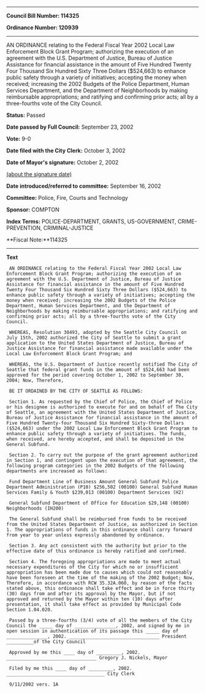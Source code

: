 

********

**Council Bill Number: 114325**
   
**Ordinance Number: 120939**
********

 AN ORDINANCE relating to the Federal Fiscal Year 2002 Local Law Enforcement Block Grant Program; authorizing the execution of an agreement with the U.S. Department of Justice, Bureau of Justice Assistance for financial assistance in the amount of Five Hundred Twenty Four Thousand Six Hundred Sixty Three Dollars ($524,663) to enhance public safety through a variety of initiatives; accepting the money when received; increasing the 2002 Budgets of the Police Department, Human Services Department, and the Department of Neighborhoods by making reimbursable appropriations; and ratifying and confirming prior acts; all by a three-fourths vote of the City Council.

**Status:** Passed
   
**Date passed by Full Council:** September 23, 2002
   
**Vote:** 9-0
   
**Date filed with the City Clerk:** October 3, 2002
   
**Date of Mayor's signature:** October 2, 2002
   
[(about the signature date)](/~public/approvaldate.htm)
   
   
   
**Date introduced/referred to committee:** September 16, 2002
   
**Committee:** Police, Fire, Courts and Technology
   
**Sponsor:** COMPTON
   
   
**Index Terms:** POLICE-DEPARTMENT, GRANTS, US-GOVERNMENT, CRIME-PREVENTION, CRIMINAL-JUSTICE

**Fiscal Note:**114325

********

**Text**
   
```
 AN ORDINANCE relating to the Federal Fiscal Year 2002 Local Law Enforcement Block Grant Program; authorizing the execution of an agreement with the U.S. Department of Justice, Bureau of Justice Assistance for financial assistance in the amount of Five Hundred Twenty Four Thousand Six Hundred Sixty Three Dollars ($524,663) to enhance public safety through a variety of initiatives; accepting the money when received; increasing the 2002 Budgets of the Police Department, Human Services Department, and the Department of Neighborhoods by making reimbursable appropriations; and ratifying and confirming prior acts; all by a three-fourths vote of the City Council.

 WHEREAS, Resolution 30493, adopted by the Seattle City Council on July 15th, 2002 authorized the City of Seattle to submit a grant application to the United States Department of Justice, Bureau of Justice Assistance for financial assistance made available under the Local Law Enforcement Block Grant Program; and

 WHEREAS, the U.S. Department of Justice recently notified The City of Seattle that federal grant funds in the amount of $524,663 had been approved for the period covering October 1, 2002 to September 30, 2004; Now, Therefore,

 BE IT ORDAINED BY THE CITY OF SEATTLE AS FOLLOWS:

 Section 1. As requested by the Chief of Police, the Chief of Police or his designee is authorized to execute for and on behalf of The City of Seattle, an agreement with the United States Department of Justice, Bureau of Justice Assistance for financial assistance in the amount of Five Hundred Twenty-four Thousand Six Hundred Sixty-three Dollars ($524,663) under the 2002 Local Law Enforcement Block Grant Program to enhance public safety through a variety of initiatives. The funds, when received, are hereby accepted, and shall be deposited in the General Subfund.

 Section 2. To carry out the purpose of the grant agreement authorized in Section 1, and contingent upon the execution of that agreement, the following program categories in the 2002 Budgets of the following departments are increased as follows:

 Fund Department Line of Business Amount General Subfund Police Department Administration (P10) $256,502 (00100) General Subfund Human Services Family & Youth $239,013 (00100) Department Services (H2)

 General Subfund Department of Office for Education $29,148 (00100) Neighborhoods (IH200)

 The General Subfund shall be reimbursed from funds to be received from the United States Department of Justice, as authorized in Section 1. The appropriations of funds in this ordinance shall carry forward from year to year unless expressly abandoned by ordinance.

 Section 3. Any act consistent with the authority but prior to the effective date of this ordinance is hereby ratified and confirmed.

 Section 4. The foregoing appropriations are made to meet actual necessary expenditures of the City for which no or insufficient appropriation has been made due to causes which could not reasonably have been foreseen at the time of the making of the 2002 Budget; Now, Therefore, in accordance with RCW 35.32A.060, by reason of the facts stated above, this ordinance shall take effect and be in force thirty (30) days from and after its approval by the Mayor, but if not approved and returned by the Mayor within ten (10) days after presentation, it shall take effect as provided by Municipal Code Section 1.04.020.

 Passed by a three-fourths (3/4) vote of all the members of the City Council the _____ day of _______________, 2002, and signed by me in open session in authentication of its passage this _____ day of _______________, 2002. _________________________________ President __________of the City Council

 Approved by me this ____ day of _________, 2002. _________________________________ Gregory J. Nickels, Mayor

 Filed by me this ____ day of _________, 2002. ____________________________________ City Clerk

 9/11/2002 vers. 1A

```

